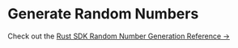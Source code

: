 # Generate Random Numbers

Check out the [Rust SDK Random Number Generation Reference &rarr;](/docs/reference/rust-sdk/system/rand)